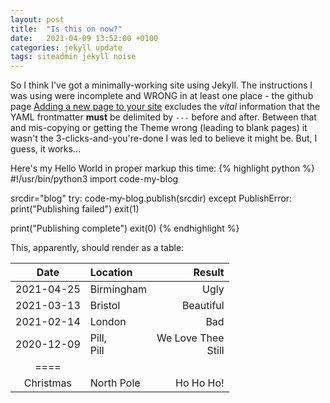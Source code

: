 ```yaml
---
layout: post
title:  "Is this on now?"
date:   2021-04-09 13:52:00 +0100
categories: jekyll update
tags: siteadmin jekyll noise
---
```

So I think I've got a minimally-working site using Jekyll. The instructions
I was using were incomplete and WRONG in at least one place - the github page [Adding a new page to your site](https://docs.github.com/en/pages/setting-up-a-github-pages-site-with-jekyll/adding-content-to-your-github-pages-site-using-jekyll#adding-a-new-page-to-your-site) excludes the _vital_ information that the YAML frontmatter **must** be delimited by `---` before and after. Between that and
mis-copying or getting the Theme wrong (leading to blank pages) it wasn't the 3-clicks-and-you're-done I was led to believe it might be. But, I guess, it works...

Here's my Hello World in proper markup this time:
{% highlight python %}
#!/usr/bin/python3
import code-my-blog

srcdir="blog"
try:
    code-my-blog.publish(srcdir)
except PublishError:
    print("Publishing failed")
    exit(1)

print("Publishing complete")
exit(0)
{% endhighlight %}

This, apparently, should render as a table:

|Date|Location|Result|
|:-:|:--|--:|
|2021-04-25|Birmingham|Ugly|
|2021-03-13|Bristol|Beautiful|
|2021-02-14|London|Bad|
|2020-12-09|Pill,<br> Pill|We Love Thee<br> Still|
|====|
|Christmas|North Pole|Ho Ho Ho!|
